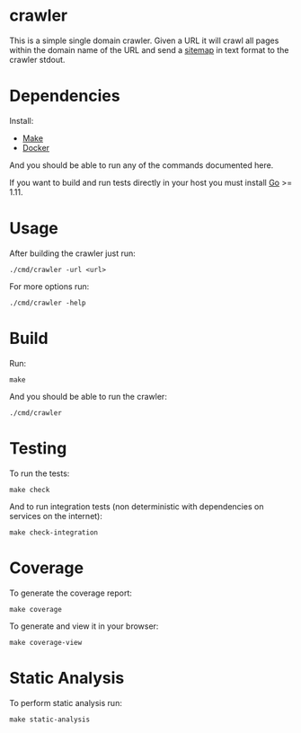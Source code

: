 # crawler

This is a simple single domain crawler.
Given a URL it will crawl all pages within the domain name of the URL
and send a [sitemap](https://www.sitemaps.org/protocol.html)
in text format to the crawler stdout.


# Dependencies

Install:

* [Make](https://www.gnu.org/software/make/)
* [Docker](https://www.docker.com/)

And you should be able to run any of the commands documented here.

If you want to build and run tests directly in your host you
must install [Go](https://golang.org/) >= 1.11.


# Usage

After building the crawler just run:

```
./cmd/crawler -url <url>
```


For more options run:

```
./cmd/crawler -help
```

# Build

Run:

```
make
```

And you should be able to run the crawler:

```
./cmd/crawler
```

# Testing

To run the tests:

```
make check
```

And to run integration tests (non deterministic with dependencies
on services on the internet):

```
make check-integration
```

# Coverage

To generate the coverage report:

```
make coverage
```

To generate and view it in your browser:

```
make coverage-view
```


# Static Analysis

To perform static analysis run:

```
make static-analysis
```
